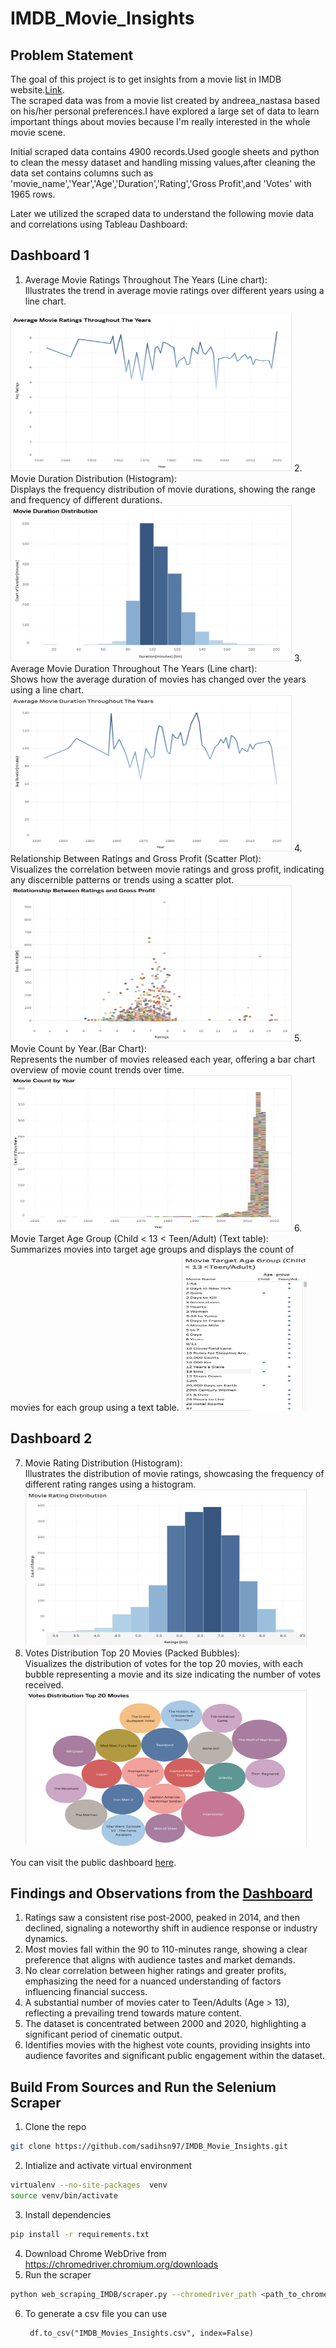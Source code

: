 # IMDB_Movie_Insights

## Problem Statement
The goal of this project is to get insights from a movie list in IMDB website.[Link](https://m.imdb.com/list/ls055559860/?page=1).<br/> 
The scraped data was from a movie list created by andreea_nastasa based on his/her personal preferences.I have explored a large set of data to learn important things about movies because I'm really interested in the whole movie scene.<br>

Initial scraped data contains 4900 records.Used google sheets and python to clean the messy dataset and handling missing values,after cleaning the data set contains columns such as 'movie_name','Year','Age','Duration','Rating','Gross Profit',and 'Votes' with 1965 rows.<br>

Later we utilized the scraped data to understand the following movie data and correlations using Tableau Dashboard:<br>

## Dashboard 1 <br>

1. Average Movie Ratings Throughout The Years (Line chart):<br>
   Illustrates the trend in average movie ratings over different years using a line chart.
 <img src = "viz_images/1.png" width="450" height="250">
2. Movie Duration Distribution (Histogram):<br>
   Displays the frequency distribution of movie durations, showing the range and frequency of different durations.
 <img src = "viz_images/2.png" width="450" height="250">
3. Average Movie Duration Throughout The Years (Line chart):<br>
  Shows how the average duration of movies has changed over the years using a line chart.
 <img src = "viz_images/3.png" width="450" height="250">
4. Relationship Between Ratings and Gross Profit (Scatter Plot):<br>
   Visualizes the correlation between movie ratings and gross profit, indicating any discernible patterns or trends using a scatter plot.
 <img src = "viz_images/4.png" width="450" height="250">
5. Movie Count by Year.(Bar Chart):<br>
   Represents the number of movies released each year, offering a bar chart overview of movie count trends over time.
 <img src = "viz_images/5.png" width="450" height="250">
6. Movie Target Age Group (Child < 13 < Teen/Adult) (Text table):<br>
   Summarizes movies into target age groups and displays the count of movies for each group using a text table.
 <img src = "viz_images/6.png" width="200" height="250">

 ## Dashboard 2 <br>
7. Movie Rating Distribution (Histogram):<br>
   Illustrates the distribution of movie ratings, showcasing the frequency of different rating ranges using a histogram.<br>
    <img src = "viz_images/7.png" width="450" height="250">
8. Votes Distribution Top 20 Movies (Packed Bubbles):<br>
   Visualizes the distribution of votes for the top 20 movies, with each bubble representing a movie and its size indicating the number of votes received.<br>
    <img src = "viz_images/8.png" width="450" height="250">

You can visit the public dashboard [here](https://public.tableau.com/app/profile/sadi.hossain/viz/IMDBMoviesInsights/Dashboard1#1). 

## Findings and Observations from the [Dashboard](https://public.tableau.com/app/profile/sadi.hossain/viz/IMDBMoviesInsights/Dashboard1#1)

1. Ratings saw a consistent rise post-2000, peaked in 2014, and then declined, signaling a noteworthy shift in audience response or industry dynamics.<br/>
2. Most movies fall within the 90 to 110-minutes range, showing a clear preference that aligns with audience tastes and market demands.<br/>
3. No clear correlation between higher ratings and greater profits, emphasizing the need for a nuanced understanding of factors influencing financial success.<br/>
4. A substantial number of movies cater to Teen/Adults (Age > 13), reflecting a prevailing trend towards mature content.<br/>
5. The dataset is concentrated between 2000 and 2020, highlighting a significant period of cinematic output.<br/>
6. Identifies movies with the highest vote counts, providing insights into audience favorites and significant public engagement within the dataset.<br/>



## Build From Sources and Run the Selenium Scraper
1. Clone the repo
```bash
git clone https://github.com/sadihsn97/IMDB_Movie_Insights.git
```
2. Intialize and activate virtual environment
```bash
virtualenv --no-site-packages  venv
source venv/bin/activate
```
3. Install dependencies
```bash
pip install -r requirements.txt
```
4. Download Chrome WebDrive from https://chromedriver.chromium.org/downloads 
5. Run the scraper
```bash
python web_scraping_IMDB/scraper.py --chromedriver_path <path_to_chromedriver>
```
6. To generate a csv file you can use 
   ```
    df.to_csv("IMDB_Movies_Insights.csv", index=False)
   ```

